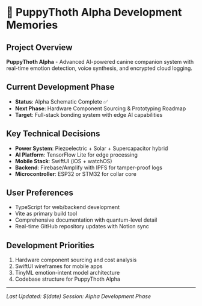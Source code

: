 # 🧠 PuppyThoth Alpha Development Memories

## Project Overview
**PuppyThoth Alpha** - Advanced AI-powered canine companion system with real-time emotion detection, voice synthesis, and encrypted cloud logging.

## Current Development Phase
- **Status**: Alpha Schematic Complete ✅
- **Next Phase**: Hardware Component Sourcing & Prototyping Roadmap
- **Target**: Full-stack bonding system with edge AI capabilities

## Key Technical Decisions
- **Power System**: Piezoelectric + Solar + Supercapacitor hybrid
- **AI Platform**: TensorFlow Lite for edge processing
- **Mobile Stack**: SwiftUI (iOS + watchOS)
- **Backend**: Firebase/Amplify with IPFS for tamper-proof logs
- **Microcontroller**: ESP32 or STM32 for collar core

## User Preferences
- TypeScript for web/backend development
- Vite as primary build tool
- Comprehensive documentation with quantum-level detail
- Real-time GitHub repository updates with Notion sync

## Development Priorities
1. Hardware component sourcing and cost analysis
2. SwiftUI wireframes for mobile apps
3. TinyML emotion-intent model architecture
4. Codebase structure for PuppyThoth Alpha

---
*Last Updated: $(date)*
*Session: Alpha Development Phase* 